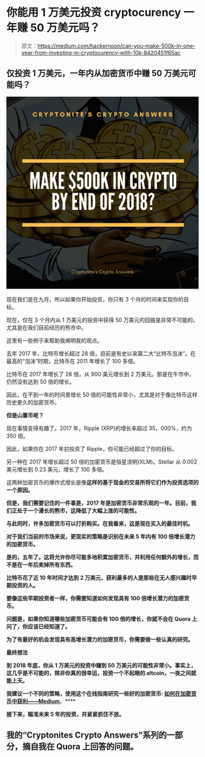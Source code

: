 # 你能用 1 万美元投资 cryptocurency 一年赚 50 万美元吗？

> 原文：<https://medium.com/hackernoon/can-you-make-500k-in-one-year-from-investing-in-cryptocurency-with-10k-8420451f65ac>

## 仅投资 1 万美元，一年内从加密货币中赚 50 万美元可能吗？

![](img/a3c9853387038ccfcad8bd1017279a4f.png)

现在我们是在九月，所以如果你开始投资，你只有 3 个月的时间来实现你的目标。

现在，仅在 3 个月内从 1 万美元的投资中获得 50 万美元的回报是非常不可能的，尤其是在我们目前经历的熊市中。

这里有一些例子来帮助我阐明我的观点。

去年 2017 年，比特币增长超过 28 倍，目前是有史以来第二大“比特币泡沫”。在最高的“泡沫”时期，比特币在 2011 年增长了 100 多倍。

比特币在 2017 年增长了 28 倍，从 900 美元增长到 2 万美元。那是在牛市中，仍然没有达到 50 倍的增长。

因此，在不到一年的时间里增长 50 倍的可能性非常小，尤其是对于像比特币这样历史更久的加密货币。

**但是山寨币呢？**

现在事情变得有趣了。2017 年，Ripple (XRP)的增长率超过 35，000%，约为 350 倍。

因此，如果你在 2017 年初投资了 Ripple，你可能已经超过了你的目标。

另一种在 2017 年增长超过 50 倍的加密货币是恒星流明(XLM)。Stellar 从 0.002 美元增长到 0.23 美元，增长了 100 多倍。

这两种加密货币的爆炸式增长是像[](https://goo.gl/5PLnV9)**这样的基于现金的交易所将它们作为投资选项的一个原因。**

**但是，我们需要记住的一件事是，2017 年是加密货币非常乐观的一年。目前，我们正处于一个漫长的熊市，这降低了大幅上涨的可能性。**

**与此同时，许多加密货币可以打折购买。在我看来，这是现在买入的最佳时机。**

**对于我们当前的市场来说，更现实的策略是识别在未来 5 年内有 100 倍增长潜力的加密货币。**

**是的，五年了。这将允许你尽可能多地积累加密货币，并利用任何额外的增长，而不是在一年后卖掉所有东西。**

**比特币花了近 10 年时间才达到 2 万美元，获利最多的人是那些在无人感兴趣时早期投资的人。**

**要像这些早期投资者一样，你需要知道如何发现具有 100 倍增长潜力的加密货币。**

**问题是，如果你知道哪些加密货币可能会有 100 倍的增长，你就不会在 Quora 上问了，你应该已经知道了。**

**为了有最好的机会发现具有高增长潜力的加密货币，你需要做一些认真的研究。**

****最终想法****

**到 2018 年底，你从 1 万美元的投资中赚到 50 万美元的可能性非常小。事实上，这几乎是不可能的，除非你真的很幸运，投资一个不起眼的 altcoin，一夜之间就能上天。**

**我建议一个不同的策略，使用这个在线指南研究一些好的加密货币: [**如何在加密货币中获利——Medium**](/@cryptonitecj900/how-to-profit-in-cryptocurrency-6a0728f9397c)**。****

**接下来，瞄准未来 5 年的投资，并紧紧抓住不放。**

## **我的“Cryptonites Crypto Answers”系列的一部分，摘自我在 Quora 上回答的问题。**